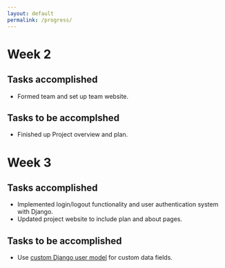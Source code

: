 ```yaml
---
layout: default
permalink: /progress/
---
```


# Week 2
## Tasks accomplished
- Formed team and set up team website.

## Tasks to be accomplshed
- Finished up Project overview and plan.

# Week 3
## Tasks accomplished
- Implemented login/logout functionality and user authentication system with Django.
- Updated project website to include plan and about pages.

## Tasks to be accomplished
- Use [custom Django user model](https://wsvincent.com/django-custom-user-model-tutorial/) for custom data fields.

